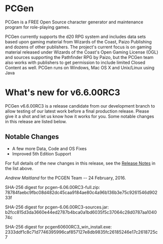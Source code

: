 # PCGen

PCGen is a FREE Open Source character generator and maintenance program for role-playing games.

PCGen currently supports the d20 RPG system and includes data sets based upon gaming material from Wizards of the Coast, Paizo Publishing and dozens of other publishers.
The project's current focus is on gaming material released under Wizards of the Coast's Open Gaming License (OGL) and sources supporting the Pathfinder RPG by Paizo, but the PCGen team also works with publishers to get permission to include limited Closed Content as well.
PCGen runs on Windows, Mac OS X and Unix/Linux using Java

# What's new for v6.6.00RC3

PCGen v6.6.00RC3 is 
a release candidate from our development branch to allow testing of our latest work before a final production release.
Please give it a shot and let us know how it works for you.
Some notable changes in this release are listed below.

## Notable Changes

* A few more Data, Code and OS Fixes
* Improved 5th Edition Support


For full details of the new changes in this release, see the 
[Release Notes](http://sourceforge.net/projects/pcgen/files/PCGen%20Unstable/6.06.00RC3/pcgen-release-notes-60600RC3.html/download) in the list above.

*Andrew Maitland* for the PCGEN Team -- 24 February, 2016.

SHA-256 digest for pcgen-6.06.00RC3-full.zip:
78784faebc9fbc08d482dc45caa9184ae80c4a96b136b3e75c9261546d90233f

SHA-256 digest for pcgen-6.06.00RC3-sources.jar:
b2fcc815d3da3660e44ed2787b4bca0a1bd6035f5c37064c28d0787aa104074c

SHA-256 digest for pcgen60600RC3_win_install.exe:
2333ddf1c8c71d7746395996caf857127e8db9835fc26185246e17c2618725c7
